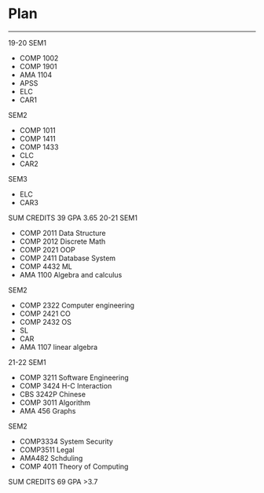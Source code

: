 # Plan
****
19-20
SEM1
- COMP 1002
- COMP 1901
- AMA 1104
- APSS
- ELC
- CAR1

SEM2
- COMP 1011
- COMP 1411
- COMP 1433
- CLC
- CAR2

SEM3
- ELC
- CAR3

SUM CREDITS 39 GPA 3.65
20-21
SEM1

- COMP 2011 Data Structure 
- COMP 2012 Discrete Math 
- COMP 2021 OOP 
- COMP 2411 Database System 
- COMP 4432 ML 
- AMA 1100 Algebra and calculus

SEM2
- COMP 2322 Computer engineering
- COMP 2421 CO
- COMP 2432 OS
- SL
- CAR
- AMA 1107 linear algebra
  
21-22
SEM1
- COMP 3211 Software Engineering
- COMP 3424 H-C Interaction
- CBS 3242P Chinese
- COMP 3011 Algorithm
- AMA 456 Graphs

SEM2
- COMP3334 System Security
- COMP3511 Legal
- AMA482 Schduling
- COMP 4011 Theory of Computing

SUM CREDITS  69 GPA >3.7
